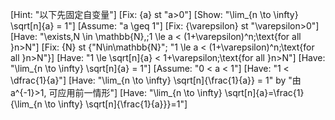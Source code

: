 [Hint: "以下先固定自变量"]
[Fix: {a} st "a>0"]
[Show: "\lim_{n \to \infty} \sqrt[n]{a} = 1"]
[Assume: "a \geq 1"]
[Fix: {\varepsilon} st "\varepsilon>0"]
[Have: "\exists\,N \in \mathbb{N},\;1 \le a < (1+\varepsilon)^n\;\text{for all }n>N"]
[Fix: {N} st {"N\in\mathbb{N}"; "1 \le a < (1+\varepsilon)^n\;\text{for all }n>N"}]
[Have: "1 \le \sqrt[n]{a} < 1+\varepsilon\;\text{for all }n>N"]
[Have: "\lim_{n \to \infty} \sqrt[n]{a} = 1"]
[Assume: "0 < a < 1"]
[Have: "1 < \dfrac{1}{a}"]
[Have: "\lim_{n \to \infty} \sqrt[n]{\frac{1}{a}} = 1" by "由 a^{-1}>1, 可应用前一情形"]
[Have: "\lim_{n \to \infty} \sqrt[n]{a}=\frac{1}{\lim_{n \to \infty} \sqrt[n]{\frac{1}{a}}}=1"]